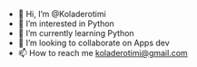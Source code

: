 - 👋 Hi, I’m @Koladerotimi
- 👀 I’m interested in Python
- 🌱 I’m currently learning Python
- 💞️ I’m looking to collaborate on Apps dev
- 📫 How to reach me koladerotimi@gmail.com

<!---
Koladerotimi/Koladerotimi is a ✨ special ✨ repository because its `README.md` (this file) appears on your GitHub profile.
You can click the Preview link to take a look at your changes.
--->
